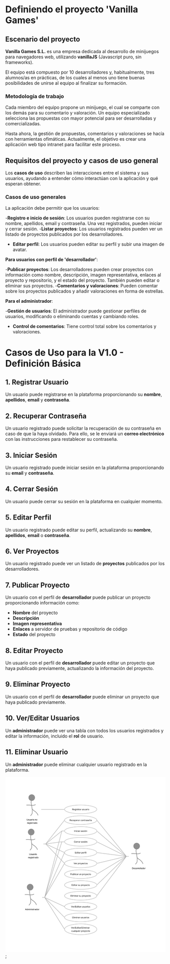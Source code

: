 # Definiendo el proyecto 'Vanilla Games'

## Escenario del proyecto

**Vanilla Games S.L.** es una empresa dedicada al desarrollo de minijuegos para navegadores web, utilizando **vanillaJS** (Javascript puro, sin frameworks). 

El equipo está compuesto por 10 desarrolladores y, habitualmente, tres alumnos/as en prácticas, de los cuales al menos uno tiene buenas posibilidades de unirse al equipo al finalizar su formación.

### Metodología de trabajo

Cada miembro del equipo propone un minijuego, el cual se comparte con los demás para su comentario y valoración. Un equipo especializado selecciona las propuestas con mayor potencial para ser desarrolladas y comercializadas.

Hasta ahora, la gestión de propuestas, comentarios y valoraciones se hacía con herramientas ofimáticas. Actualmente, el objetivo es crear una aplicación web tipo intranet para facilitar este proceso.

## Requisitos del proyecto y casos de uso general

Los **casos de uso** describen las interacciones entre el sistema y sus usuarios, ayudando a entender cómo interactúan con la aplicación y qué esperan obtener.

### Casos de uso generales

La aplicación debe permitir que los usuarios:

-**Registro e inicio de sesión**: Los usuarios pueden registrarse con su nombre, apellidos, email y contraseña. Una vez registrados, pueden iniciar y cerrar sesión.
-**Listar proyectos**: Los usuarios registrados pueden ver un listado de proyectos publicados por los desarrolladores.
- **Editar perfil**: Los usuarios pueden editar su perfil y subir una imagen de avatar.

**Para usuarios con perfil de 'desarrollador'**:

-**Publicar proyectos**: Los desarrolladores pueden crear proyectos con información como nombre, descripción, imagen representativa, enlaces al proyecto y repositorio, y el estado del proyecto. También pueden editar o eliminar sus proyectos.
-**Comentarios y valoraciones**: Pueden comentar sobre los proyectos publicados y añadir valoraciones en forma de estrellas.

**Para el administrador**:

-**Gestión de usuarios**: El administrador puede gestionar perfiles de usuarios, modificando o eliminando cuentas y cambiando roles.
- **Control de comentarios**: Tiene control total sobre los comentarios y valoraciones.

# Casos de Uso para la V1.0 - Definición Básica

## 1. Registrar Usuario
Un usuario puede registrarse en la plataforma proporcionando su **nombre**, **apellidos**, **email** y **contraseña**.

## 2. Recuperar Contraseña
Un usuario registrado puede solicitar la recuperación de su contraseña en caso de que la haya olvidado. Para ello, se le enviará un **correo electrónico** con las instrucciones para restablecer su contraseña.

## 3. Iniciar Sesión
Un usuario registrado puede iniciar sesión en la plataforma proporcionando su **email** y **contraseña**.

## 4. Cerrar Sesión
Un usuario puede cerrar su sesión en la plataforma en cualquier momento.

## 5. Editar Perfil
Un usuario registrado puede editar su perfil, actualizando su **nombre**, **apellidos**, **email** o **contraseña**.

## 6. Ver Proyectos
Un usuario registrado puede ver un listado de **proyectos** publicados por los desarrolladores.

## 7. Publicar Proyecto
Un usuario con el perfil de **desarrollador** puede publicar un proyecto proporcionando información como:
- **Nombre** del proyecto
- **Descripción**
- **Imagen representativa**
- **Enlaces** a servidor de pruebas y repositorio de código
- **Estado** del proyecto

## 8. Editar Proyecto
Un usuario con el perfil de **desarrollador** puede editar un proyecto que haya publicado previamente, actualizando la información del proyecto.

## 9. Eliminar Proyecto
Un usuario con el perfil de **desarrollador** puede eliminar un proyecto que haya publicado previamente.

## 10. Ver/Editar Usuarios
Un **administrador** puede ver una tabla con todos los usuarios registrados y editar la información, incluido el **rol** de usuario.

## 11. Eliminar Usuario
Un **administrador** puede eliminar cualquier usuario registrado en la plataforma.

![alt text](image-1.png);
